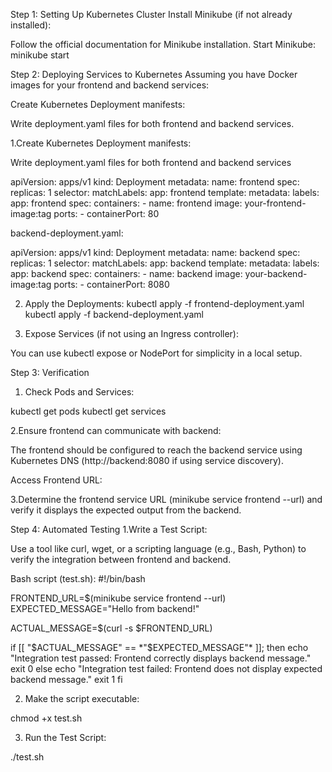 Step 1: Setting Up Kubernetes Cluster
Install Minikube (if not already installed):

Follow the official documentation for Minikube installation.
Start Minikube:
minikube start


Step 2: Deploying Services to Kubernetes
Assuming you have Docker images for your frontend and backend services:

Create Kubernetes Deployment manifests:

Write deployment.yaml files for both frontend and backend services.

1.Create Kubernetes Deployment manifests:

Write deployment.yaml files for both frontend and backend services

apiVersion: apps/v1
kind: Deployment
metadata:
  name: frontend
spec:
  replicas: 1
  selector:
    matchLabels:
      app: frontend
  template:
    metadata:
      labels:
        app: frontend
    spec:
      containers:
      - name: frontend
        image: your-frontend-image:tag
        ports:
        - containerPort: 80

backend-deployment.yaml:

apiVersion: apps/v1
kind: Deployment
metadata:
  name: backend
spec:
  replicas: 1
  selector:
    matchLabels:
      app: backend
  template:
    metadata:
      labels:
        app: backend
    spec:
      containers:
      - name: backend
        image: your-backend-image:tag
        ports:
        - containerPort: 8080

	
2. Apply the Deployments:
kubectl apply -f frontend-deployment.yaml
kubectl apply -f backend-deployment.yaml

3. Expose Services (if not using an Ingress controller):

You can use kubectl expose or NodePort for simplicity in a local setup.

Step 3: Verification
1. Check Pods and Services:

kubectl get pods
kubectl get services

2.Ensure frontend can communicate with backend:

The frontend should be configured to reach the backend service using Kubernetes DNS (http://backend:8080 if using service discovery).

Access Frontend URL:

3.Determine the frontend service URL (minikube service frontend --url) and verify it displays the expected output from the backend.

Step 4: Automated Testing
1.Write a Test Script:

Use a tool like curl, wget, or a scripting language (e.g., Bash, Python) to verify the integration between frontend and backend.

Bash script (test.sh):
#!/bin/bash

FRONTEND_URL=$(minikube service frontend --url)
EXPECTED_MESSAGE="Hello from backend!"

ACTUAL_MESSAGE=$(curl -s $FRONTEND_URL)

if [[ "$ACTUAL_MESSAGE" == *"$EXPECTED_MESSAGE"* ]]; then
    echo "Integration test passed: Frontend correctly displays backend message."
    exit 0
else
    echo "Integration test failed: Frontend does not display expected backend message."
    exit 1
fi

2. Make the script executable:

chmod +x test.sh

3. Run the Test Script:

./test.sh



